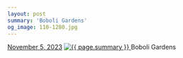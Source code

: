```yaml
---
layout: post
summary: 'Boboli Gardens'
og_image: 110-1280.jpg
---
```


<p>
  <time>
    <a href="/110">November 5, 2023</a>
  </time>
  <a href="/110">
    <img src="{{ site.assets_url }}/110-640.jpg" srcset="{{ site.assets_url }}/110-320.jpg 320w, {{ site.assets_url }}/110-640.jpg 640w, {{ site.assets_url }}/110-960.jpg 960w, {{ site.assets_url }}/110-1280.jpg 1280w" sizes="(min-width: 700px) 50vw, calc(100vw - 2rem)" alt="{{ page.summary }}" />
  </a>
  <span>Boboli Gardens</span>
</p>
